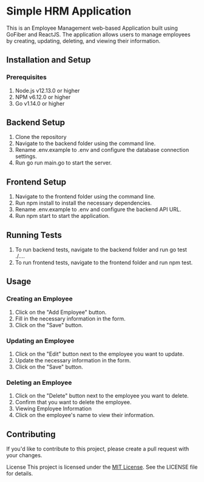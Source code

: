 # Simple HRM Application
This is an Employee Management web-based Application built using GoFiber and ReactJS. The application allows users to manage employees by creating, updating, deleting, and viewing their information.

## Installation and Setup
### Prerequisites
1. Node.js v12.13.0 or higher
2. NPM v6.12.0 or higher
3. Go v1.14.0 or higher

## Backend Setup
1. Clone the repository
2. Navigate to the backend folder using the command line.
3. Rename .env.example to .env and configure the database connection settings.
4. Run go run main.go to start the server.

## Frontend Setup
1. Navigate to the frontend folder using the command line.
2. Run npm install to install the necessary dependencies.
3. Rename .env.example to .env and configure the backend API URL.
4. Run npm start to start the application.

## Running Tests
1. To run backend tests, navigate to the backend folder and run go test ./.... 
2. To run frontend tests, navigate to the frontend folder and run npm test.

## Usage
### Creating an Employee
1. Click on the "Add Employee" button.
2. Fill in the necessary information in the form.
3. Click on the "Save" button.
### Updating an Employee
1. Click on the "Edit" button next to the employee you want to update.
2. Update the necessary information in the form.
3. Click on the "Save" button.
### Deleting an Employee
1. Click on the "Delete" button next to the employee you want to delete.
2. Confirm that you want to delete the employee.
3. Viewing Employee Information
4. Click on the employee's name to view their information.

## Contributing
If you'd like to contribute to this project, please create a pull request with your changes.

License
This project is licensed under the [MIT License](https://choosealicense.com/licenses/mit/). See the LICENSE file for details.